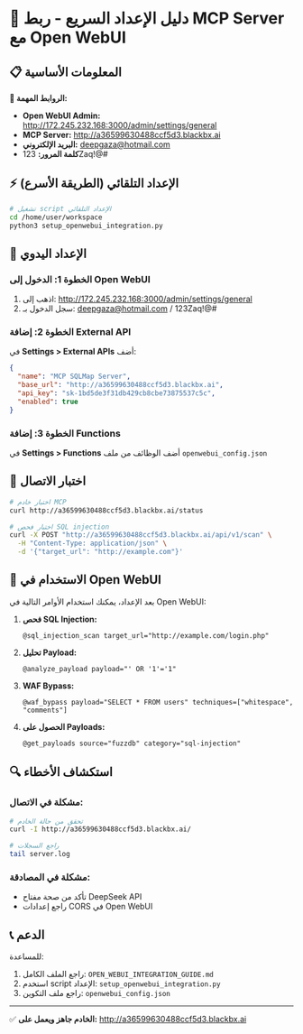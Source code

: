 # 🚀 دليل الإعداد السريع - ربط MCP Server مع Open WebUI

## 📋 المعلومات الأساسية

**🔗 الروابط المهمة:**
- **Open WebUI Admin:** http://172.245.232.168:3000/admin/settings/general
- **MCP Server:** http://a36599630488ccf5d3.blackbx.ai
- **البريد الإلكتروني:** deepgaza@hotmail.com
- **كلمة المرور:** 123Zaq!@#

## ⚡ الإعداد التلقائي (الطريقة الأسرع)

```bash
# تشغيل script الإعداد التلقائي
cd /home/user/workspace
python3 setup_openwebui_integration.py
```

## 🔧 الإعداد اليدوي

### الخطوة 1: الدخول إلى Open WebUI
1. اذهب إلى: http://172.245.232.168:3000/admin/settings/general
2. سجل الدخول بـ: deepgaza@hotmail.com / 123Zaq!@#

### الخطوة 2: إضافة External API
في **Settings > External APIs** أضف:
```json
{
  "name": "MCP SQLMap Server",
  "base_url": "http://a36599630488ccf5d3.blackbx.ai",
  "api_key": "sk-1bd5de3f31db429cb8cbe73875537c5c",
  "enabled": true
}
```

### الخطوة 3: إضافة Functions
في **Settings > Functions** أضف الوظائف من ملف `openwebui_config.json`

## 🧪 اختبار الاتصال

```bash
# اختبار خادم MCP
curl http://a36599630488ccf5d3.blackbx.ai/status

# اختبار فحص SQL injection
curl -X POST "http://a36599630488ccf5d3.blackbx.ai/api/v1/scan" \
  -H "Content-Type: application/json" \
  -d '{"target_url": "http://example.com"}'
```

## 📱 الاستخدام في Open WebUI

بعد الإعداد، يمكنك استخدام الأوامر التالية في Open WebUI:

1. **فحص SQL Injection:**
   ```
   @sql_injection_scan target_url="http://example.com/login.php"
   ```

2. **تحليل Payload:**
   ```
   @analyze_payload payload="' OR '1'='1"
   ```

3. **WAF Bypass:**
   ```
   @waf_bypass payload="SELECT * FROM users" techniques=["whitespace", "comments"]
   ```

4. **الحصول على Payloads:**
   ```
   @get_payloads source="fuzzdb" category="sql-injection"
   ```

## 🔍 استكشاف الأخطاء

### مشكلة في الاتصال:
```bash
# تحقق من حالة الخادم
curl -I http://a36599630488ccf5d3.blackbx.ai/

# راجع السجلات
tail server.log
```

### مشكلة في المصادقة:
- تأكد من صحة مفتاح DeepSeek API
- راجع إعدادات CORS في Open WebUI

## 📞 الدعم

للمساعدة:
1. راجع الملف الكامل: `OPEN_WEBUI_INTEGRATION_GUIDE.md`
2. استخدم script الإعداد: `setup_openwebui_integration.py`
3. راجع ملف التكوين: `openwebui_config.json`

---
✅ **الخادم جاهز ويعمل على:** http://a36599630488ccf5d3.blackbx.ai
